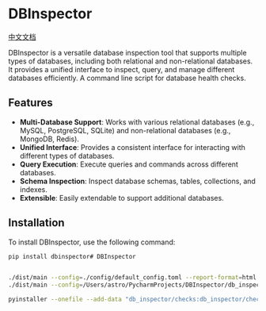 
# DBInspector

[中文文档](README_zh.md)

DBInspector is a versatile database inspection tool that supports multiple types of databases, including both relational and non-relational databases. It provides a unified interface to inspect, query, and manage different databases efficiently.
A command line script for database health checks.

## Features

- **Multi-Database Support**: Works with various relational databases (e.g., MySQL, PostgreSQL, SQLite) and non-relational databases (e.g., MongoDB, Redis).
- **Unified Interface**: Provides a consistent interface for interacting with different types of databases.
- **Query Execution**: Execute queries and commands across different databases.
- **Schema Inspection**: Inspect database schemas, tables, collections, and indexes.
- **Extensible**: Easily extendable to support additional databases.

## Installation

To install DBInspector, use the following command:

```bash
pip install dbinspector# DBInspector


./dist/main --config=./config/default_config.toml --report-format=html
./dist/main --config=/Users/astro/PycharmProjects/DBInspector/db_inspector/config/default_config.toml --report-format=html --output-report-dir=/Users/astro/PycharmProjects/DBInspector/dist/report

pyinstaller --onefile --add-data "db_inspector/checks:db_inspector/checks" --add-data "db_inspector/config:db_inspector/config" --add-data "db_inspector/connectors:db_inspector/connectors" --add-data "db_inspector/pipelines:db_inspector/pipelines" --add-data "db_inspector/reports:db_inspector/reports" --add-data "db_inspector/utils:db_inspector/utils" --hidden-import=db_inspector.main db_inspector/main.py
